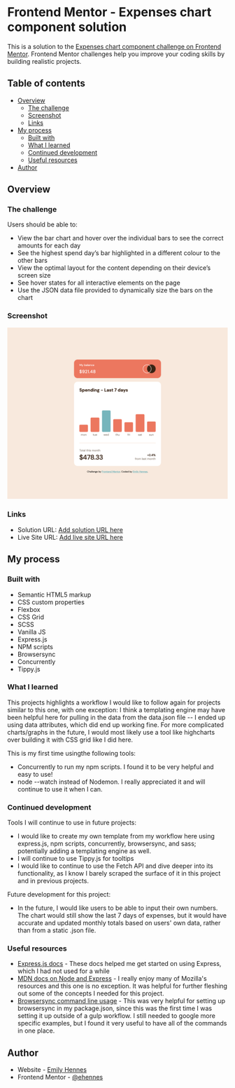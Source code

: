 # Frontend Mentor - Expenses chart component solution

This is a solution to the [Expenses chart component challenge on Frontend Mentor](https://www.frontendmentor.io/challenges/expenses-chart-component-e7yJBUdjwt). Frontend Mentor challenges help you improve your coding skills by building realistic projects. 

## Table of contents

- [Overview](#overview)
  - [The challenge](#the-challenge)
  - [Screenshot](#screenshot)
  - [Links](#links)
- [My process](#my-process)
  - [Built with](#built-with)
  - [What I learned](#what-i-learned)
  - [Continued development](#continued-development)
  - [Useful resources](#useful-resources)
- [Author](#author)

## Overview

### The challenge

Users should be able to:

- View the bar chart and hover over the individual bars to see the correct amounts for each day
- See the highest spend day’s bar highlighted in a different colour to the other bars
- View the optimal layout for the content depending on their device’s screen size
- See hover states for all interactive elements on the page
- Use the JSON data file provided to dynamically size the bars on the chart

### Screenshot

![](public/images/expenses-chart-screenshot.png)

### Links

- Solution URL: [Add solution URL here](https://your-solution-url.com)
- Live Site URL: [Add live site URL here](https://your-live-site-url.com)

## My process

### Built with

- Semantic HTML5 markup
- CSS custom properties
- Flexbox
- CSS Grid
- SCSS
- Vanilla JS
- Express.js
- NPM scripts 
- Browsersync 
- Concurrently
- Tippy.js

### What I learned

This projects highlights a workflow I would like to follow again for projects similar to this one, with one exception: I think a templating engine may have been helpful here for pulling in the data from the data.json file -- I ended up using data attributes, which did end up working fine. For more complicated charts/graphs in the future, I would most likely use a tool like highcharts over building it with CSS grid like I did here.

This is my first time usingthe following tools:
- Concurrently to run my npm scripts. I found it to be very helpful and easy to use! 
- node --watch instead of Nodemon. I really appreciated it and will continue to use it when I can.

### Continued development

Tools I will continue to use in future projects: 
- I would like to create my own template from my workflow here using express.js, npm scripts, concurrently, browsersync, and sass; potentially adding a templating engine as well. 
- I will continue to use Tippy.js for tooltips 
- I would like to continue to use the Fetch API and dive deeper into its functionality, as I know I barely scraped the surface of it in this project and in previous projects.

Future development for this project: 
- In the future, I would like users to be able to input their own numbers. The chart would still show the last 7 days of expenses, but it would have accurate and updated monthly totals based on users' own data, rather than from a static .json file. 

### Useful resources

- [Express.js docs](https://expressjs.com/) - These docs helped me get started on using Express, which I had not used for a while
- [MDN docs on Node and Express](https://developer.mozilla.org/en-US/docs/Learn/Server-side/Express_Nodejs/Introduction) - I really enjoy many of Mozilla's resources and this one is no exception. It was helpful for further fleshing out some of the concepts I needed for this project.
- [Browsersync command line usage](https://browsersync.io/docs/command-line) - This was very helpful for setting up browsersync in my package.json, since this was the first time I was setting it up outside of a gulp workflow. I still needed to google more specific examples, but I found it very useful to have all of the commands in one place.

## Author

- Website - [Emily Hennes](https://www.linkedin.com/in/emily-hennes/)
- Frontend Mentor - [@ehennes](https://www.frontendmentor.io/profile/ehennes)

